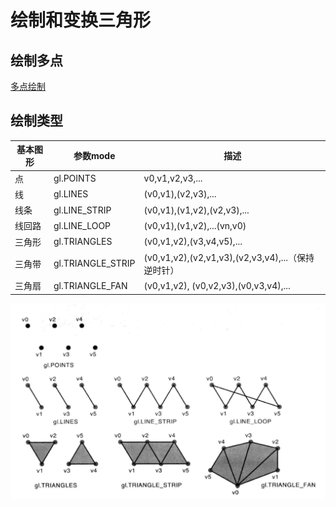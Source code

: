 # 绘制和变换三角形

## 绘制多点

[多点绘制](01multipoints.html)

## 绘制类型

| 基本图形 | 参数mode | 描述 |
| ---- | ---- | ---- |
| 点 | gl.POINTS | v0,v1,v2,v3,... |
| 线 | gl.LINES | (v0,v1),(v2,v3),... |
| 线条 | gl.LINE_STRIP | (v0,v1),(v1,v2),(v2,v3),... |
| 线回路 | gl.LINE_LOOP | (v0,v1),(v1,v2),...(vn,v0) |
| 三角形 | gl.TRIANGLES | (v0,v1,v2),(v3,v4,v5),... |
| 三角带 | gl.TRIANGLE_STRIP | (v0,v1,v2),(v2,v1,v3),(v2,v3,v4),...（保持逆时针） |
| 三角扇 | gl.TRIANGLE_FAN | (v0,v1,v2), (v0,v2,v3),(v0,v3,v4),... |


![绘制类型](images/drawarray.png)